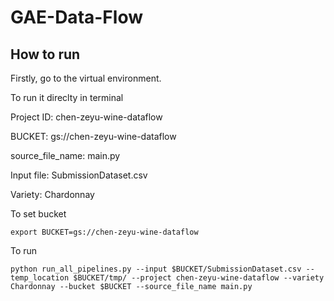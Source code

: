 # GAE-Data-Flow

## How to run
Firstly, go to the virtual environment.

To run it direclty in terminal

Project ID: chen-zeyu-wine-dataflow

BUCKET: gs://chen-zeyu-wine-dataflow

source_file_name: main.py

Input file: SubmissionDataset.csv

Variety: Chardonnay

To set bucket
```
export BUCKET=gs://chen-zeyu-wine-dataflow
```

To run
```
python run_all_pipelines.py --input $BUCKET/SubmissionDataset.csv --temp_location $BUCKET/tmp/ --project chen-zeyu-wine-dataflow --variety Chardonnay --bucket $BUCKET --source_file_name main.py
```
